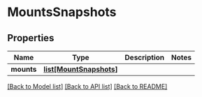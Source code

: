 # MountsSnapshots

## Properties
Name | Type | Description | Notes
------------ | ------------- | ------------- | -------------
**mounts** | [**list[MountSnapshots]**](MountSnapshots.md) |  | 

[[Back to Model list]](../README.md#documentation-for-models) [[Back to API list]](../README.md#documentation-for-api-endpoints) [[Back to README]](../README.md)

